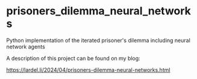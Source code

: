 # prisoners_dilemma_neural_networks
Python implementation of the iterated prisoner's dilemma including neural network agents

A description of this project can be found on my blog:

https://lardel.li/2024/04/prisoners-dilemma-neural-networks.html
